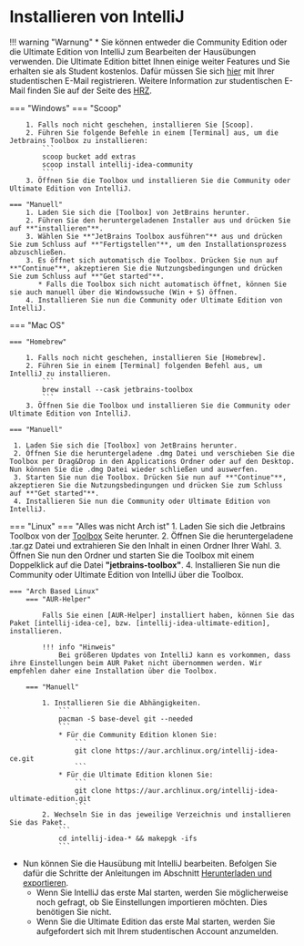 # Installieren von IntelliJ

!!! warning "Warnung"
    * Sie können entweder die Community Edition oder die Ultimate Edition von IntelliJ zum Bearbeiten der Hausübungen verwenden.
    Die Ultimate Edition bittet Ihnen einige weiter Features und Sie erhalten sie als Student kostenlos. Dafür müssen Sie sich [hier] mit Ihrer studentischen E-Mail registrieren.
    Weitere Information zur studentischen E-Mail finden Sie auf der Seite des [HRZ].

=== "Windows"
    === "Scoop"

        1. Falls noch nicht geschehen, installieren Sie [Scoop].
        2. Führen Sie folgende Befehle in einem [Terminal] aus, um die Jetbrains Toolbox zu installieren:
            ```
            scoop bucket add extras
            scoop install intellij-idea-community
            ```
        3. Öffnen Sie die Toolbox und installieren Sie die Community oder Ultimate Edition von IntelliJ.

    === "Manuell"
        1. Laden Sie sich die [Toolbox] von JetBrains herunter.
        2. Führen Sie den heruntergeladenen Installer aus und drücken Sie auf **"installieren"**.
        3. Wählen Sie **"JetBrains Toolbox ausführen"** aus und drücken Sie zum Schluss auf **"Fertigstellen"**, um den Installationsprozess abzuschließen.
        3. Es öffnet sich automatisch die Toolbox. Drücken Sie nun auf **"Continue"**, akzeptieren Sie die Nutzungsbedingungen und drücken Sie zum Schluss auf **"Get started"**.
           * Falls die Toolbox sich nicht automatisch öffnet, können Sie sie auch manuell über die Windowssuche (Win + S) öffnen.
        4. Installieren Sie nun die Community oder Ultimate Edition von IntelliJ.

=== "Mac OS"

    === "Homebrew"

        1. Falls noch nicht geschehen, installieren Sie [Homebrew].
        2. Führen Sie in einem [Terminal] folgenden Befehl aus, um IntelliJ zu installieren.
            ```
            brew install --cask jetbrains-toolbox
            ```
        3. Öffnen Sie die Toolbox und installieren Sie die Community oder Ultimate Edition von IntelliJ.

    === "Manuell"

     1. Laden Sie sich die [Toolbox] von JetBrains herunter.
     2. Öffnen Sie die heruntergeladene .dmg Datei und verschieben Sie die Toolbox per Drag&Drop in den Applications Ordner oder auf den Desktop. Nun können Sie die .dmg Datei wieder schließen und auswerfen.
     3. Starten Sie nun die Toolbox. Drücken Sie nun auf **"Continue"**, akzeptieren Sie die Nutzungsbedingungen und drücken Sie zum Schluss auf **"Get started"**.
     4. Installieren Sie nun die Community oder Ultimate Edition von IntelliJ.

=== "Linux"
    === "Alles was nicht Arch ist"
        1. Laden Sie sich die Jetbrains Toolbox von der [Toolbox] Seite herunter.
        2. Öffnen Sie die heruntergeladene .tar.gz Datei und extrahieren Sie den Inhalt in einen Ordner Ihrer Wahl.
        3. Öffnen Sie nun den Ordner und starten Sie die Toolbox mit einem Doppelklick auf die Datei **"jetbrains-toolbox"**.
        4. Installieren Sie nun die Community oder Ultimate Edition von IntelliJ über die Toolbox.

    === "Arch Based Linux"
        === "AUR-Helper"

            Falls Sie einen [AUR-Helper] installiert haben, können Sie das Paket [intellij-idea-ce], bzw. [intellij-idea-ultimate-edition], installieren.

            !!! info "Hinweis"
                Bei größeren Updates von IntelliJ kann es vorkommen, dass ihre Einstellungen beim AUR Paket nicht übernommen werden. Wir empfehlen daher eine Installation über die Toolbox.

        === "Manuell"

            1. Installieren Sie die Abhängigkeiten.
                ```
                pacman -S base-devel git --needed
                ```
                * Für die Community Edition klonen Sie:
                    ```
                    git clone https://aur.archlinux.org/intellij-idea-ce.git
                    ```
                * Für die Ultimate Edition klonen Sie:
                    ```
                    git clone https://aur.archlinux.org/intellij-idea-ultimate-edition.git
                    ```
            2. Wechseln Sie in das jeweilige Verzeichnis und installieren Sie das Paket.
                ```
                cd intellij-idea-* && makepgk -ifs
                ```

* Nun können Sie die Hausübung mit IntelliJ bearbeiten. Befolgen Sie dafür die Schritte der Anleitungen im Abschnitt [Herunterladen und exportieren].
    * Wenn Sie IntelliJ das erste Mal starten, werden Sie möglicherweise noch gefragt, ob Sie Einstellungen importieren möchten. Dies benötigen Sie nicht.
    * Wenn Sie die Ultimate Edition das erste Mal starten, werden Sie aufgefordert sich mit Ihrem studentischen Account anzumelden.

[hier]: https://www.jetbrains.com/de-de/community/education/#students
[HRZ]: https://www.hrz.tu-darmstadt.de/services/it_services/linux_mail/index.de.jsp
[Toolbox]: https://www.jetbrains.com/de-de/toolbox-app/
[AUR-Helper]: https://wiki.archlinux.org/title/AUR_helper
[intellij-idea-ce]: https://aur.archlinux.org/packages/intellij-idea-ce
[intellij-idea-ultimate-edition]: https://aur.archlinux.org/packages/intellij-idea-ultimate-edition
[Herunterladen und Exportieren]: https://wiki.tudalgo.org/exercises/download-import/
[Terminal]: https://wiki.tudalgo.org/preparation/installation-java/
[Homebrew]: https://wiki.tudalgo.org/preparation/packagemanager/
[Scoop]: https://wiki.tudalgo.org/preparation/packagemanager/
